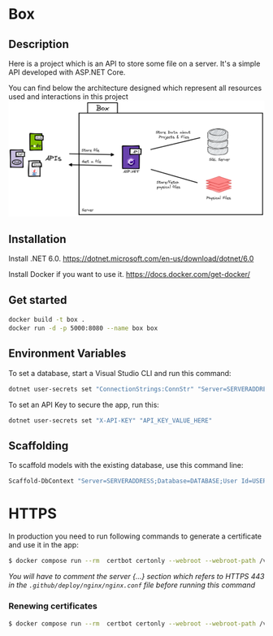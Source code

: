 # Box

## Description

Here is a project which is an API to store some file on a server. It's a simple API developed with ASP.NET Core.

You can find below the architecture designed which represent all resources used and interactions in this project
![Architecture](docs/architecture.png?raw=true "Architecture")

## Installation

Install .NET 6.0. https://dotnet.microsoft.com/en-us/download/dotnet/6.0

Install Docker if you want to use it. https://docs.docker.com/get-docker/

## Get started

```sh
docker build -t box .
docker run -d -p 5000:8080 --name box box
```

## Environment Variables

To set a database, start a Visual Studio CLI and run this command:

```sh
dotnet user-secrets set "ConnectionStrings:ConnStr" "Server=SERVERADDRESS;Database=DATABASE;User ID=USERID;Password=PASSWORD;TrustServerCertificate=True;"
```

To set an API Key to secure the app, run this:

```sh
dotnet user-secrets set "X-API-KEY" "API_KEY_VALUE_HERE"
```

## Scaffolding

To scaffold models with the existing database, use this command line:

```sh
Scaffold-DbContext "Server=SERVERADDRESS;Database=DATABASE;User Id=USERID;Password=PASSWORD;Encrypt=False;" Microsoft.EntityFrameworkCore.SqlServer -OutputDir Data/Entities -Force
```

# HTTPS

In production you need to run following commands to generate a certificate and use it in the app:

```sh
$ docker compose run --rm  certbot certonly --webroot --webroot-path /var/www/certbot/ -d example.org

```

_You will have to comment the server {...} section which refers to HTTPS 443 in the `.github/deploy/nginx/nginx.conf` file before running this command_

### Renewing certificates

```sh
$ docker compose run --rm  certbot certonly --webroot --webroot-path /var/www/certbot/ -d example.org
```
